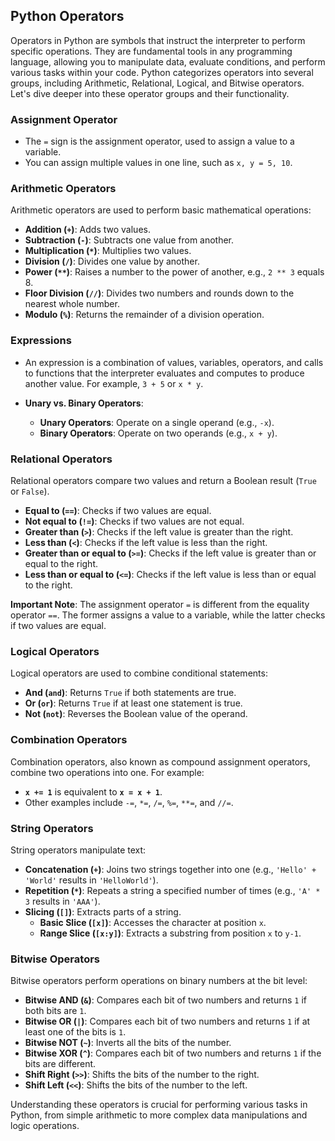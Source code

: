 ## Python Operators

Operators in Python are symbols that instruct the interpreter to perform specific operations. They are fundamental tools in any programming language, allowing you to manipulate data, evaluate conditions, and perform various tasks within your code. Python categorizes operators into several groups, including Arithmetic, Relational, Logical, and Bitwise operators. Let's dive deeper into these operator groups and their functionality.

### Assignment Operator

- The `=` sign is the assignment operator, used to assign a value to a variable.
- You can assign multiple values in one line, such as `x, y = 5, 10`.
  
### Arithmetic Operators

Arithmetic operators are used to perform basic mathematical operations:

- **Addition (`+`)**: Adds two values.
- **Subtraction (`-`)**: Subtracts one value from another.
- **Multiplication (`*`)**: Multiplies two values.
- **Division (`/`)**: Divides one value by another.
- **Power (`**`)**: Raises a number to the power of another, e.g., `2 ** 3` equals 8.
- **Floor Division (`//`)**: Divides two numbers and rounds down to the nearest whole number.
- **Modulo (`%`)**: Returns the remainder of a division operation.

### Expressions

- An expression is a combination of values, variables, operators, and calls to functions that the interpreter evaluates and computes to produce another value. For example, `3 + 5` or `x * y`.

- **Unary vs. Binary Operators**:
  - **Unary Operators**: Operate on a single operand (e.g., `-x`).
  - **Binary Operators**: Operate on two operands (e.g., `x + y`).

### Relational Operators

Relational operators compare two values and return a Boolean result (`True` or `False`).

- **Equal to (`==`)**: Checks if two values are equal.
- **Not equal to (`!=`)**: Checks if two values are not equal.
- **Greater than (`>`)**: Checks if the left value is greater than the right.
- **Less than (`<`)**: Checks if the left value is less than the right.
- **Greater than or equal to (`>=`)**: Checks if the left value is greater than or equal to the right.
- **Less than or equal to (`<=`)**: Checks if the left value is less than or equal to the right.

**Important Note**: The assignment operator `=` is different from the equality operator `==`. The former assigns a value to a variable, while the latter checks if two values are equal.

### Logical Operators

Logical operators are used to combine conditional statements:

- **And (`and`)**: Returns `True` if both statements are true.
- **Or (`or`)**: Returns `True` if at least one statement is true.
- **Not (`not`)**: Reverses the Boolean value of the operand.

### Combination Operators

Combination operators, also known as compound assignment operators, combine two operations into one. For example:

- **`x += 1`** is equivalent to **`x = x + 1`**.
- Other examples include `-=`, `*=`, `/=`, `%=`, `**=`, and `//=`.

### String Operators

String operators manipulate text:

- **Concatenation (`+`)**: Joins two strings together into one (e.g., `'Hello' + 'World'` results in `'HelloWorld'`).
- **Repetition (`*`)**: Repeats a string a specified number of times (e.g., `'A' * 3` results in `'AAA'`).
- **Slicing (`[]`)**: Extracts parts of a string.
  - **Basic Slice (`[x]`)**: Accesses the character at position `x`.
  - **Range Slice (`[x:y]`)**: Extracts a substring from position `x` to `y-1`.

### Bitwise Operators

Bitwise operators perform operations on binary numbers at the bit level:

- **Bitwise AND (`&`)**: Compares each bit of two numbers and returns `1` if both bits are `1`.
- **Bitwise OR (`|`)**: Compares each bit of two numbers and returns `1` if at least one of the bits is `1`.
- **Bitwise NOT (`~`)**: Inverts all the bits of the number.
- **Bitwise XOR (`^`)**: Compares each bit of two numbers and returns `1` if the bits are different.
- **Shift Right (`>>`)**: Shifts the bits of the number to the right.
- **Shift Left (`<<`)**: Shifts the bits of the number to the left.

Understanding these operators is crucial for performing various tasks in Python, from simple arithmetic to more complex data manipulations and logic operations.
